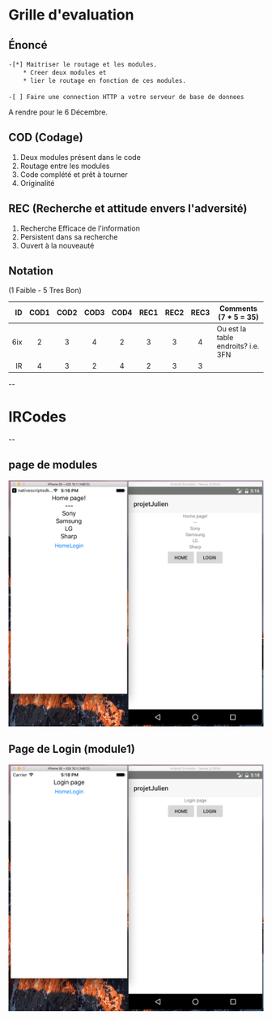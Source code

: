 # Grille d'evaluation


## Énoncé
    -[*] Maitriser le routage et les modules.
        * Creer deux modules et
        * lier le routage en fonction de ces modules.

    -[ ] Faire une connection HTTP a votre serveur de base de donnees

A rendre pour le 6 Décembre.

## COD (Codage)

1. Deux modules présent dans le code
2. Routage entre les modules
3. Code complété et prêt à tourner
4. Originalité

## REC (Recherche et attitude envers l'adversité)

1. Recherche Efficace de l'information
2. Persistent dans sa recherche
3. Ouvert à la nouveauté

## Notation 

(1 Faible - 5 Tres Bon)

| ID  |COD1|COD2|COD3|COD4|REC1|REC2|REC3|  Comments    (7 * 5 = 35)             |
|----:|:--:|:--:|:--:|:--:|:--:|:--:|:--:|---------------------------------------|  
| 6ix | 2  | 3  | 4  |  2 |  3 | 3  |  4 |  Ou est la table endroits? i.e. 3FN   |  
| IR  | 4  | 3  | 2  |  4 |  2 | 3  |  3 |                                       |  

--

# IRCodes

--
## page de modules
![alt tag](https://github.com/CollegeBoreal/INF1044-16A/blob/master/4.PROJET/IRCodes1.png)
## Page de Login (module1)
![alt tag](https://github.com/CollegeBoreal/INF1044-16A/blob/master/4.PROJET/IRCodes2.png)
